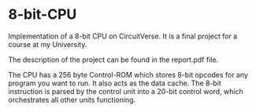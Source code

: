 # 8-bit-CPU
Implementation of a 8-bit CPU on CircuitVerse.
It is a final project for a course at my University.

The description of the project can be found in the report.pdf file.

The CPU has a 256 byte Control-ROM which stores 8-bit opcodes for any program you want to run. It also acts as the data cache.
The 8-bit instruction is parsed by the control unit into a 20-bit control word, which orchestrates all other units functioning.
